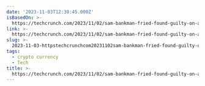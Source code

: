 ```yaml
---
date: '2023-11-03T12:30:45.000Z'
isBasedOn: >-
  https://techcrunch.com/2023/11/02/sam-bankman-fried-found-guilty-on-all-seven-counts/?guccounter=1
link: >-
  https://techcrunch.com/2023/11/02/sam-bankman-fried-found-guilty-on-all-seven-counts/?guccounter=1
slug: >-
  2023-11-03-httpstechcrunchcom20231102sam-bankman-fried-found-guilty-on-all-seven-countsguccounter1
tags:
  - crypto currency
  - Tech
title: >-
  https://techcrunch.com/2023/11/02/sam-bankman-fried-found-guilty-on-all-seven-counts/?guccounter=1
---
```


